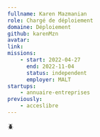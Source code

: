 ```yaml
---
fullname: Karen Mazmanian
role: Chargé de déploiement
domaine: Déploiement
github: karenMzn
avatar:
link:
missions:
    - start: 2022-04-27
      end: 2022-11-04
      status: independent
      employer: MALT
startups:
    - annuaire-entreprises
previously:
    - acceslibre
---
```


🪲
